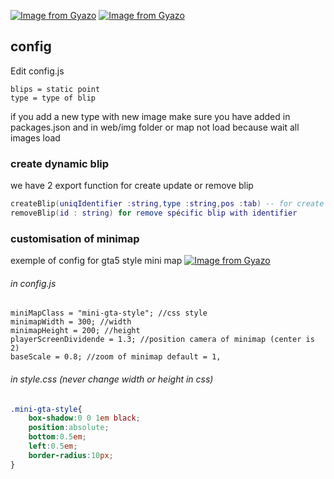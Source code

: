 [![Image from Gyazo](https://i.gyazo.com/53f7b5df77f18c226564af8c1b882ba8.jpg)](https://gyazo.com/53f7b5df77f18c226564af8c1b882ba8)
[![Image from Gyazo](https://i.gyazo.com/2afaac92fc1a0619fe0e98e8833389e9.jpg)](https://gyazo.com/2afaac92fc1a0619fe0e98e8833389e9)
## config
Edit config.js
```
blips = static point
type = type of blip
```
if you add a new type with new image make sure you have added in packages.json and in web/img folder or map not load because wait all images load
### create dynamic blip
we have 2 export function for create update or remove blip
```LUA
createBlip(uniqIdentifier :string,type :string,pos :tab) -- for create or update blip 
removeBlip(id : string) for remove spécific blip with identifier
```

### customisation of minimap
exemple of config for gta5 style mini map
[![Image from Gyazo](https://i.gyazo.com/c2aaf0162bccf48f239a65017d3481c8.png)](https://gyazo.com/c2aaf0162bccf48f239a65017d3481c8)
###### in config.js
```JS
miniMapClass = "mini-gta-style"; //css style
minimapWidth = 300; //width
minimapHeight = 200; //height
playerScreenDividende = 1.3; //position camera of minimap (center is 2)
baseScale = 0.8; //zoom of minimap default = 1,
```
###### in style.css (never change width or height in css)
```CSS
.mini-gta-style{
    box-shadow:0 0 1em black;
    position:absolute;
    bottom:0.5em;
    left:0.5em;
    border-radius:10px;
}
```
